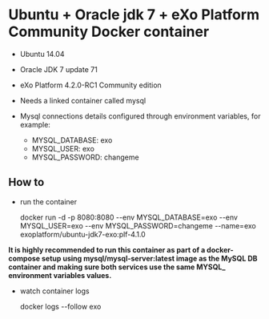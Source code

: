 # Ubuntu + Oracle jdk 7 + eXo Platform Community Docker container

* Ubuntu 14.04
* Oracle JDK 7 update 71
* eXo Platform 4.2.0-RC1 Community edition

* Needs a linked container called mysql

* Mysql connections details configured through environment variables, for example:
  * MYSQL_DATABASE: exo
  * MYSQL_USER: exo
  * MYSQL_PASSWORD: changeme

## How to

* run the container


    docker run -d -p 8080:8080 --env MYSQL_DATABASE=exo --env MYSQL_USER=exo --env MYSQL_PASSWORD=changeme --name=exo exoplatform/ubuntu-jdk7-exo:plf-4.1.0

**It is highly recommended to run this container as part of a docker-compose setup using mysql/mysql-server:latest image as the MySQL DB container and making sure both services use the same MYSQL_ environment variables values.**


* watch container logs


    docker logs --follow exo
